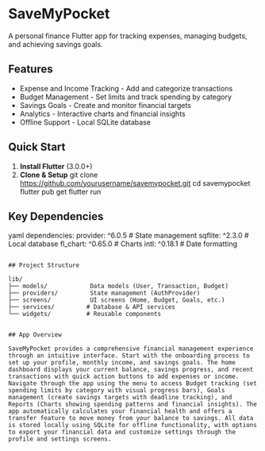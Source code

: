 # SaveMyPocket

A personal finance Flutter app for tracking expenses, managing budgets, and achieving savings goals.

## Features

- Expense and Income Tracking - Add and categorize transactions
- Budget Management - Set limits and track spending by category
- Savings Goals - Create and monitor financial targets
- Analytics - Interactive charts and financial insights
- Offline Support - Local SQLite database

## Quick Start

1. **Install Flutter** (3.0.0+)
2. **Clone & Setup**
   git clone https://github.com/yourusername/savemypocket.git
   cd savemypocket
   flutter pub get
   flutter run
   

## Key Dependencies

yaml
dependencies:
  provider: ^6.0.5      # State management
  sqflite: ^2.3.0       # Local database
  fl_chart: ^0.65.0     # Charts
  intl: ^0.18.1         # Date formatting
```

## Project Structure

lib/
├── models/            Data models (User, Transaction, Budget)
├── providers/         State management (AuthProvider)
├── screens/           UI screens (Home, Budget, Goals, etc.)
├── services/         # Database & API services
└── widgets/          # Reusable components


## App Overview

SaveMyPocket provides a comprehensive financial management experience through an intuitive interface. Start with the onboarding process to set up your profile, monthly income, and savings goals. The home dashboard displays your current balance, savings progress, and recent transactions with quick action buttons to add expenses or income. Navigate through the app using the menu to access Budget tracking (set spending limits by category with visual progress bars), Goals management (create savings targets with deadline tracking), and Reports (Charts showing spending patterns and financial insights). The app automatically calculates your financial health and offers a transfer feature to move money from your balance to savings. All data is stored locally using SQLite for offline functionality, with options to export your financial data and customize settings through the profile and settings screens.
